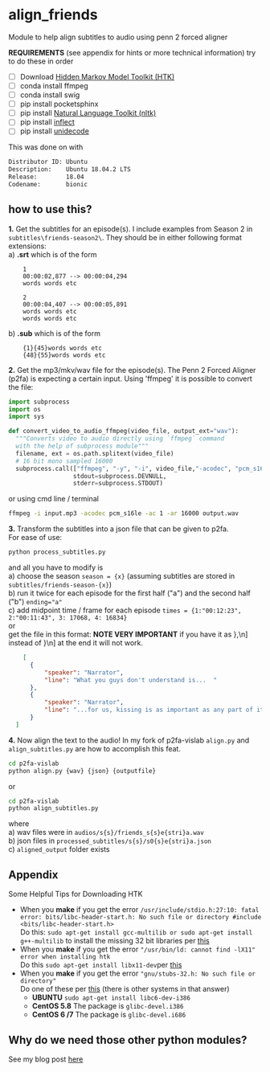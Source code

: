 # align_friends
Module to help align subtitles to audio using penn 2 forced aligner

**REQUIREMENTS** (see appendix for hints or more technical information)
try to do these in order  
- [ ] Download [Hidden Markov Model Toolkit (HTK)](https://htk.eng.cam.ac.uk/)
- [ ] conda install ffmpeg
- [ ] conda install swig
- [ ] pip install pocketsphinx
- [ ] pip install [Natural Language Toolkit (nltk)](https://pypi.org/project/nltk/)
- [ ] pip install [inflect](https://pypi.org/project/inflect/)
- [ ] pip install [unidecode](https://pypi.org/project/Unidecode/)

This was done on with
```sh
Distributor ID: Ubuntu
Description:    Ubuntu 18.04.2 LTS
Release:        18.04
Codename:       bionic
```

## how to use this?
**1.** Get the subtitles for an episode(s). I include examples from Season 2 in `subtitles\friends-season2\`. They should be in either following format extensions:  
  a)  **.srt** which is of the form
```
    1
    00:00:02,877 --> 00:00:04,294
    words words etc
    
    2
    00:00:04,407 --> 00:00:05,891
    words words etc
    words words etc
```    
   b)  **.sub** which is of the form  
```
    {1}{45}words words etc
    {48}{55}words words etc
```
   
**2.** Get the mp3/mkv/wav file for the episode(s). The Penn 2 Forced Aligner (p2fa) is expecting a certain input. Using 'ffmpeg' it is possible to convert the file:
  ``` python
import subprocess
import os
import sys

def convert_video_to_audio_ffmpeg(video_file, output_ext="wav"):
    """Converts video to audio directly using `ffmpeg` command
    with the help of subprocess module"""
    filename, ext = os.path.splitext(video_file)
    # 16 bit mono sampled 16000
    subprocess.call(["ffmpeg", "-y", "-i", video_file,"-acodec", "pcm_s16le", "-ac", "1", "-ar", "16000", f"{filename}.{output_ext}"],
                    stdout=subprocess.DEVNULL,
                    stderr=subprocess.STDOUT)

  ```  
  or using cmd line / terminal
  ```sh
  ffmpeg -i input.mp3 -acodec pcm_s16le -ac 1 -ar 16000 output.wav
  ```
    
**3.** Transform the subtitles into a json file that can be given to p2fa.  
  For ease of use:  
  ```sh
  python process_subtitles.py
  ```
  and all you have to modify is  
  a) choose the season `season = {x}` (assuming subtitles are stored in `subtitles/friends-season-{x}`)  
  b) run it twice for each episode for the first half ("a") and the second half ("b") `ending="a"`  
  c) add midpoint time / frame for each episode  `times = {1:"00:12:23", 2:"00:11:43", 3: 17068, 4: 16834}`  
    or  
    get the file in this format: **NOTE VERY IMPORTANT** if you have it as },\n] instead of }\n] at the end it will not work.
```json
    [
	  {
		  "speaker": "Narrator", 
		  "line": "What you guys don't understand is...  "
	  },
	  {
		  "speaker": "Narrator", 
		  "line": "...for us, kissing is as important as any part of it. "
	  }
  ]
```  
**4.** Now align the text to the audio! In my fork of p2fa-vislab `align.py` and `align_subtitles.py` are how to accomplish this feat.
```sh
cd p2fa-vislab  
python align.py {wav} {json} {outputfile}
```  
or 
```sh
cd p2fa-vislab  
python align_subtitles.py
```  
where  
 a) wav files were in `audios/s{s}/friends_s{s}e{stri}a.wav`  
 b) json files in `processed_subtitles/s{s}/s0{s}e{stri}a.json`  
 c) `aligned_output` folder exists
 
 ## Appendix
 Some Helpful Tips for Downloading HTK
 * When you **make** if you get the error `/usr/include/stdio.h:27:10: fatal error: bits/libc-header-start.h: No such file or directory #include <bits/libc-header-start.h>`  
  Do this: `sudo apt-get install gcc-multilib or sudo apt-get install g++-multilib` to install the missing 32 bit libraries per [this](https://stackoverflow.com/questions/54082459/fatal-error-bits-libc-header-start-h-no-such-file-or-directory-while-compili)  
* When you **make** if you get the error `"/usr/bin/ld: cannot find -lX11" error when installing htk`  
 Do this `sudo apt-get install libx11-dev`per [this](https://stackoverflow.com/questions/40451054/cant-install-htk-on-linux)  
* When you **make** if you get the error `"gnu/stubs-32.h: No such file or directory"`  
 Do one of these per [this](https://stackoverflow.com/questions/7412548/error-gnu-stubs-32-h-no-such-file-or-directory-while-compiling-nachos-source) (there is other systems in that answer)  
   * **UBUNTU** `sudo apt-get install libc6-dev-i386`
   * **CentOS 5.8** The package is `glibc-devel.i386`
   * **CentOS 6 /7** The package is `glibc-devel.i686`
   
 ## Why do we need those other python modules? 
 See my blog post [here](https://zacandcheese.github.io/research//personal/2022/03/10/pronounce.html)
